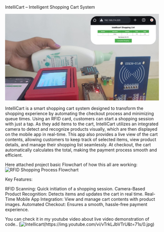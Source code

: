 IntelliCart – Intelligent Shopping Cart System

![image alt](https://github.com/Khushi4502/Intellicart/blob/b9b3144c4a03ea066273985e7dd9ac72f90a059d/PROJECT.jpeg)

IntelliCart is a smart shopping cart system designed to transform the shopping experience by automating the checkout process and minimizing queue times. Using an RFID card, customers can start a shopping session with just a tap. As they add items to the cart, IntelliCart utilizes an integrated camera to detect and recognize products visually, which are then displayed on the mobile app in real-time. This app also provides a live view of the cart contents, allowing customers to keep track of selected items, view product details, and manage their shopping list seamlessly. At checkout, the cart automatically calculates the total, making the payment process smooth and efficient.

Here attached project basic Flowchart of how this all are working:
![RFID Shopping Process Flowchart](https://github.com/user-attachments/assets/6ce84fca-13df-48dd-869a-d3ccaf6144bc)

Key Features:

RFID Scanning: Quick initiation of a shopping session.
Camera-Based Product Recognition: Detects items and updates the cart in real time.
Real-Time Mobile App Integration: View and manage cart contents with product images.
Automated Checkout: Ensures a smooth, hassle-free payment experience.

You can check it in my youtube video about live video demonstration of code..
[![Intellicart(https://img.youtube.com/vi/vTrkLJbVTrU&t=71s/0.jpg)](https://www.youtube.com/watch?v=vTrkLJbVTrU&t=71s)
